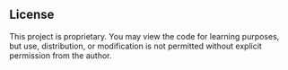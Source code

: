 ## License

This project is proprietary. You may view the code for learning purposes, but use, distribution, or modification is not permitted without explicit permission from the author.
